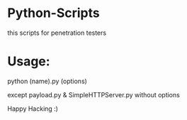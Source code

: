 # Python-Scripts

this scripts for penetration testers 

# Usage:
python (name).py (options)

except payload.py & SimpleHTTPServer.py without options

Happy Hacking :)
